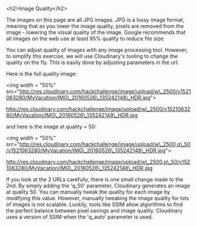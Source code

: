&lt;h2&gt;Image Quality&lt;/h2&gt;



The images on this page are all JPG images.  JPG is a lossy image format, meaning that as you lower the image quality, pixels are removed from the image - lowering the visual quality of the image.  Google recommends that all images on the web use at least 85% quality to reduce file size.



You can adjust quality of images with any image processing tool. However, to simplify this exercise, we will use Cloudinary's tooling to change the quality on the fly. This is easily done by adjusting parameters in the url:

Here is the full quality image:



&lt;img width = "50%" src="http://res.cloudinary.com/hackchallenge/image/upload/w\_2500/v1521063280/MyVacation/IMG\_20160526\_135242148\_HDR.jpg"&gt;



http://res.cloudinary.com/hackchallenge/image/upload/w\_2500/v1521063280/MyVacation/IMG\_20160526\_135242148\_HDR.jpg



and here is the image at quality = 50:



&lt;img width = "50%" src="http://res.cloudinary.com/hackchallenge/image/upload/w\_2500,q\_50/v1521063280/MyVacation/IMG\_20160526\_135242148\_HDR.jpg"&gt;



http://res.cloudinary.com/hackchallenge/image/upload/w\_2500,q\_50/v1521063280/MyVacation/IMG\_20160526\_135242148\_HDR.jpg





If you look at the 2 URLs carefully, there is one small change made to the 2nd.  By simply adding the 'q\_50' parameter, Cloudinary generates an image at quality 50.  You can manually tweak the quality for each image by modifying this value.  However, manually tweaking the image quality for lots of images is not scalable.  Luckily, tools like SSIM allow algorithms to find the perfect balance between pixel savings and image quality.  Cloudinary uses a version of SSIM when the 'q\_auto' parameter is used.


